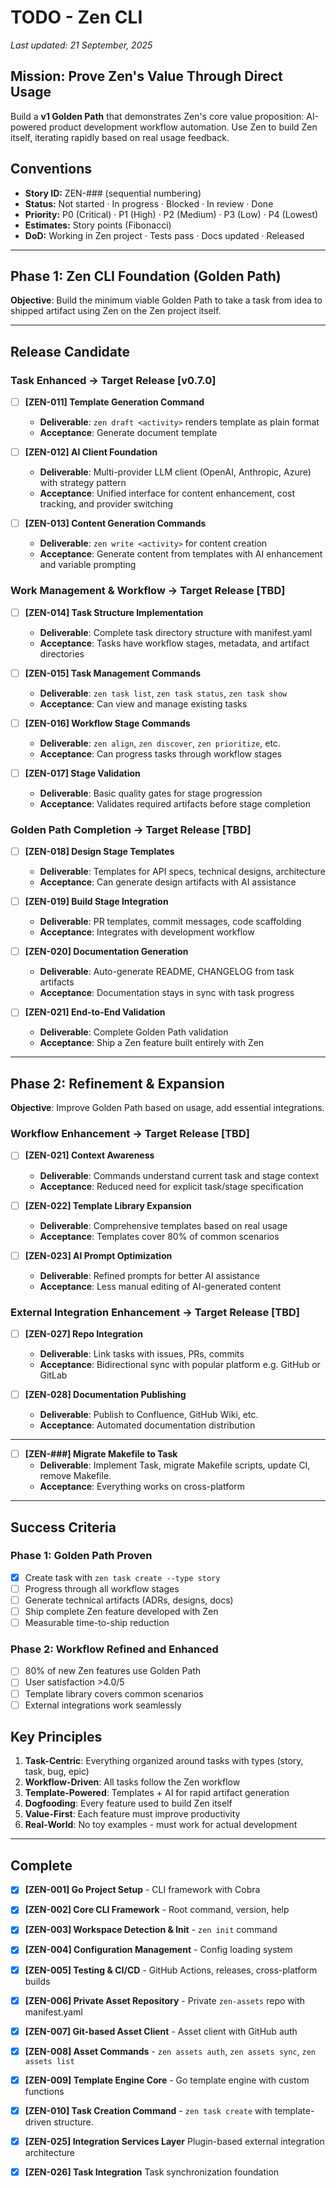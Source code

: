 # TODO - Zen CLI

_Last updated: 21 September, 2025_

## Mission: Prove Zen's Value Through Direct Usage

Build a **v1 Golden Path** that demonstrates Zen's core value proposition: AI-powered product development workflow automation. Use Zen to build Zen itself, iterating rapidly based on real usage feedback.

## Conventions

- **Story ID:** ZEN-### (sequential numbering)
- **Status:** Not started · In progress · Blocked · In review · Done
- **Priority:** P0 (Critical) · P1 (High) · P2 (Medium) · P3 (Low) · P4 (Lowest)
- **Estimates:** Story points (Fibonacci)
- **DoD:** Working in Zen project · Tests pass · Docs updated · Released

---

## Phase 1: Zen CLI Foundation (Golden Path)

**Objective**: Build the minimum viable Golden Path to take a task from idea to shipped artifact using Zen on the Zen project itself.

---

## Release Candidate

### **Task Enhanced** → Target Release [v0.7.0]

- [ ] **[ZEN-011] Template Generation Command**
  - **Deliverable**: `zen draft <activity>` renders template as plain format
  - **Acceptance**: Generate document template

- [ ] **[ZEN-012] AI Client Foundation**
  - **Deliverable**: Multi-provider LLM client (OpenAI, Anthropic, Azure) with strategy pattern
  - **Acceptance**: Unified interface for content enhancement, cost tracking, and provider switching

- [ ] **[ZEN-013] Content Generation Commands**
  - **Deliverable**: `zen write <activity>` for content creation
  - **Acceptance**: Generate content from templates with AI enhancement and variable prompting

### **Work Management & Workflow** → Target Release [TBD]

- [ ] **[ZEN-014] Task Structure Implementation**
  - **Deliverable**: Complete task directory structure with manifest.yaml
  - **Acceptance**: Tasks have workflow stages, metadata, and artifact directories

- [ ] **[ZEN-015] Task Management Commands**
  - **Deliverable**: `zen task list`, `zen task status`, `zen task show`
  - **Acceptance**: Can view and manage existing tasks

- [ ] **[ZEN-016] Workflow Stage Commands**
  - **Deliverable**: `zen align`, `zen discover`, `zen prioritize`, etc.
  - **Acceptance**: Can progress tasks through workflow stages

- [ ] **[ZEN-017] Stage Validation**
  - **Deliverable**: Basic quality gates for stage progression
  - **Acceptance**: Validates required artifacts before stage completion

### **Golden Path Completion** → Target Release [TBD]

- [ ] **[ZEN-018] Design Stage Templates**
  - **Deliverable**: Templates for API specs, technical designs, architecture
  - **Acceptance**: Can generate design artifacts with AI assistance

- [ ] **[ZEN-019] Build Stage Integration**
  - **Deliverable**: PR templates, commit messages, code scaffolding
  - **Acceptance**: Integrates with development workflow

- [ ] **[ZEN-020] Documentation Generation**
  - **Deliverable**: Auto-generate README, CHANGELOG from task artifacts
  - **Acceptance**: Documentation stays in sync with task progress

- [ ] **[ZEN-021] End-to-End Validation**
  - **Deliverable**: Complete Golden Path validation
  - **Acceptance**: Ship a Zen feature built entirely with Zen

---

## Phase 2: Refinement & Expansion

**Objective**: Improve Golden Path based on usage, add essential integrations.

### **Workflow Enhancement** → Target Release [TBD]

- [ ] **[ZEN-021] Context Awareness**
  - **Deliverable**: Commands understand current task and stage context
  - **Acceptance**: Reduced need for explicit task/stage specification

- [ ] **[ZEN-022] Template Library Expansion**
  - **Deliverable**: Comprehensive templates based on real usage
  - **Acceptance**: Templates cover 80% of common scenarios

- [ ] **[ZEN-023] AI Prompt Optimization**
  - **Deliverable**: Refined prompts for better AI assistance
  - **Acceptance**: Less manual editing of AI-generated content

### **External Integration Enhancement** → Target Release [TBD]

- [ ] **[ZEN-027] Repo Integration**
  - **Deliverable**: Link tasks with issues, PRs, commits
  - **Acceptance**: Bidirectional sync with popular platform e.g. GitHub or GitLab

- [ ] **[ZEN-028] Documentation Publishing**
  - **Deliverable**: Publish to Confluence, GitHub Wiki, etc.
  - **Acceptance**: Automated documentation distribution

---

- [ ] **[ZEN-###] Migrate Makefile to Task**
  - **Deliverable**: Implement Task, migrate Makefile scripts, update CI, remove Makefile.
  - **Acceptance**: Everything works on cross-platform

---

## Success Criteria

### Phase 1: Golden Path Proven
- [x] Create task with `zen task create --type story`
- [ ] Progress through all workflow stages
- [ ] Generate technical artifacts (ADRs, designs, docs)
- [ ] Ship complete Zen feature developed with Zen
- [ ] Measurable time-to-ship reduction

### Phase 2: Workflow Refined and Enhanced  
- [ ] 80% of new Zen features use Golden Path
- [ ] User satisfaction >4.0/5
- [ ] Template library covers common scenarios
- [ ] External integrations work seamlessly

## Key Principles

1. **Task-Centric**: Everything organized around tasks with types (story, task, bug, epic)
2. **Workflow-Driven**: All tasks follow the Zen workflow
3. **Template-Powered**: Templates + AI for rapid artifact generation
4. **Dogfooding**: Every feature used to build Zen itself
5. **Value-First**: Each feature must improve productivity
6. **Real-World**: No toy examples - must work for actual development

---

## Complete
- [x] **[ZEN-001] Go Project Setup** - CLI framework with Cobra
- [x] **[ZEN-002] Core CLI Framework** - Root command, version, help
- [x] **[ZEN-003] Workspace Detection & Init** - `zen init` command
- [x] **[ZEN-004] Configuration Management** - Config loading system
- [x] **[ZEN-005] Testing & CI/CD** - GitHub Actions, releases, cross-platform builds

- [x] **[ZEN-006] Private Asset Repository** - Private `zen-assets` repo with manifest.yaml
- [x] **[ZEN-007] Git-based Asset Client** - Asset client with GitHub auth
- [x] **[ZEN-008] Asset Commands** - `zen assets auth`, `zen assets sync`, `zen assets list`

- [x] **[ZEN-009] Template Engine Core** - Go template engine with custom functions
- [x] **[ZEN-010] Task Creation Command** - `zen task create` with template-driven structure.

- [x] **[ZEN-025] Integration Services Layer** Plugin-based external integration architecture
- [x] **[ZEN-026] Task Integration** Task synchronization foundation
